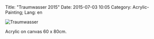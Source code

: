 Title: "Traumwasser 2015"
Date: 2015-07-03 10:05
Category: Acrylic-Painting;
Lang: en

![Traumwasser]({filename}images/acryl/smeerws-2015-traumwasser.jpg "Traumwasser")


Acrylic on canvas  60 x 80cm.
